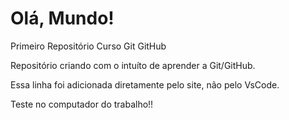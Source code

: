 # Olá, Mundo!
 Primeiro Repositório Curso Git GitHub

Repositório criando com o intuíto de aprender a Git/GitHub.

Essa linha foi adicionada diretamente pelo site, não pelo VsCode.

Teste no computador do trabalho!!
